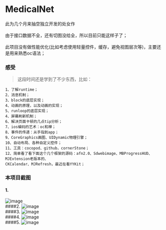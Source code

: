 # MedicalNet
此为几个月来抽空独立开发的处女作
<br/><br/>
由于接口数据不全，还有切图没给全，所以目前只能这样子了；
<br/><br/>
此项目没有做性能优化(比如考虑使用轻量控件，缓存，避免视图层次等)，主要还是用来熟悉oc语法；

### 感受

  >这段时间还是学到了不少东西，比如：
  
    1、了解runtime；
    2、消息机制；
    3、block的底层实现；
    4、动画的原理，以及动画的实现；
    5、runloop的底层实现；
    4、屏幕刷新机制；
    6、解决页面卡顿的几点tip分析；
    7、ios编码的艺术：oc和禅；
    8、事件的传递：从手指到app；
    9、CoreGraphics画图、UIDynamic物理引擎；
    10、自动布局、各种自定义控件；
    11、工具：cocopod、github，cornerStone；
    12、简单看了看下面这个几个框架的源码：afn2.0、Sdwebimage、MBProgressHUD、MJExtension老版本的、
    CKCalendar、MJRefresh，最近在看YYKit；
  

### 本项目截图
#### 1.
![image](https://github.com/ZAIJIANLUOYE110/MedicalNet/blob/master/screenshots/2.png)<br/>
####2.
![image](https://github.com/ZAIJIANLUOYE110/MedicalNet/blob/master/screenshots/3.png)<br/>
####3.
![image](https://github.com/ZAIJIANLUOYE110/MedicalNet/blob/master/screenshots/4.png)<br/>
####4.
![image](https://github.com/ZAIJIANLUOYE110/MedicalNet/blob/master/screenshots/5.png)<br/>
####5.
![image](https://github.com/ZAIJIANLUOYE110/MedicalNet/blob/master/screenshots/6.png)
